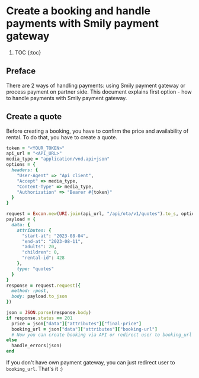 # Create a booking and handle payments with Smily payment gateway

1. TOC
{:toc}

## Preface

There are 2 ways of handling payments: using Smily payment gateway or process payment on partner side. This document explains first option - how to handle payments with Smily payment gateway.

## Create a quote

Before creating a booking, you have to confirm the price and availability of rental. To do that, you have to create a quote.

~~~ruby
token = "<YOUR_TOKEN>"
api_url = "<API_URL>"
media_type = "application/vnd.api+json"
options = {
  headers: {
    "User-Agent" => "Api client",
    "Accept" => media_type,
    "Content-Type" => media_type,
    "Authorization" => "Bearer #{token}"
  }
}

request = Excon.new(URI.join(api_url, "/api/ota/v1/quotes").to_s, options)
payload = {
  data: {
    attributes: {
      "start-at": "2023-08-04",
      "end-at": "2023-08-11",
      "adults": 20,
      "children": 0,
      "rental-id": 428
    },
    type: "quotes"
  }
}
response = request.request({
  method: :post,
  body: payload.to_json
})

json = JSON.parse(response.body)
if response.status == 201
  price = json["data"]["attributes"]["final-price"]
  booking_url = json["data"]["attributes"]["booking-url"]
  # Now you can create booking via API or redirect user to booking_url
else
  handle_errors(json)
end
~~~

If you don't have own payment gateway, you can just redirect user to `booking_url`. That's it :)
